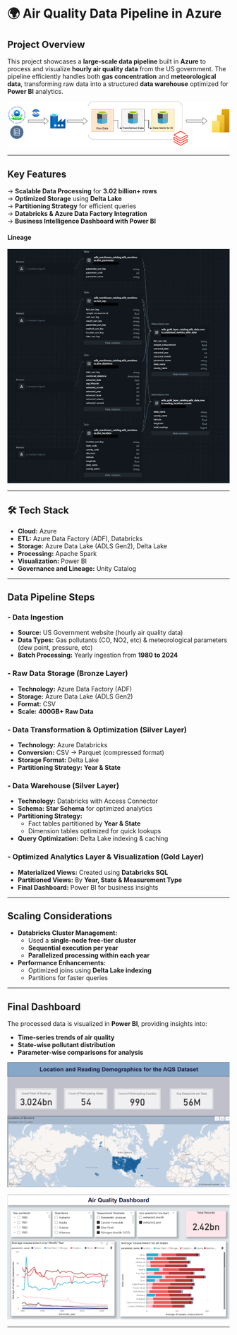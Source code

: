 # 🌍 Air Quality Data Pipeline in Azure


## Project Overview
This project showcases a **large-scale data pipeline** built in **Azure** to process and visualize **hourly air quality data** from the US government. The pipeline efficiently handles both **gas concentration** and **meteorological data**, transforming raw data into a structured **data warehouse** optimized for **Power BI** analytics.

![Pipeline Architecture](./img_src/aqs_arch.png)

---

## Key Features
-> **Scalable Data Processing** for **3.02 billion+ rows**  
-> **Optimized Storage** using **Delta Lake**  
-> **Partitioning Strategy** for efficient queries  
-> **Databricks & Azure Data Factory Integration**  
-> **Business Intelligence Dashboard with Power BI** 

#### Lineage
![Data Lineage](./img_src/databricks_lineage.png)

---

## 🛠️ Tech Stack
- **Cloud:** Azure
- **ETL:** Azure Data Factory (ADF), Databricks
- **Storage:** Azure Data Lake (ADLS Gen2), Delta Lake
- **Processing:** Apache Spark
- **Visualization:** Power BI
- **Governance and Lineage:** Unity Catalog

---

## Data Pipeline Steps
### - **Data Ingestion**
- **Source:** US Government website (hourly air quality data)
- **Data Types:** Gas pollutants (CO, NO2, etc) & meteorological parameters (dew point, pressure, etc)
- **Batch Processing:** Yearly ingestion from **1980 to 2024**

### - **Raw Data Storage (Bronze Layer)**
- **Technology:** Azure Data Factory (ADF)
- **Storage:** Azure Data Lake (ADLS Gen2)
- **Format:** CSV
- **Scale:** **400GB+ Raw Data**

### - **Data Transformation & Optimization (Silver Layer)**
- **Technology:** Azure Databricks
- **Conversion:** CSV → Parquet (compressed format)
- **Storage Format:** Delta Lake
- **Partitioning Strategy:** **Year & State**

### - **Data Warehouse (Silver Layer)**
- **Technology:** Databricks with Access Connector
- **Schema:** **Star Schema** for optimized analytics
- **Partitioning Strategy:**
  - Fact tables partitioned by **Year & State**
  - Dimension tables optimized for quick lookups
- **Query Optimization:** Delta Lake indexing & caching

### - **Optimized Analytics Layer & Visualization (Gold Layer)**
- **Materialized Views:** Created using **Databricks SQL**
- **Partitioned Views:** By **Year, State & Measurement Type**
- **Final Dashboard:** Power BI for business insights

---

## Scaling Considerations
- **Databricks Cluster Management:**
  - Used a **single-node free-tier cluster**
  - **Sequential execution per year**
  - **Parallelized processing within each year**
- **Performance Enhancements:**
  - Optimized joins using **Delta Lake indexing**
  - Partitions for faster queries

---

## Final Dashboard
The processed data is visualized in **Power BI**, providing insights into:
- **Time-series trends of air quality**
- **State-wise pollutant distribution**
- **Parameter-wise comparisons for analysis**

![Dashboard Preview](./img_src/loc_demographics.png)


![Air Quality Dashboard](./img_src/summary_dashboard.png)

---


